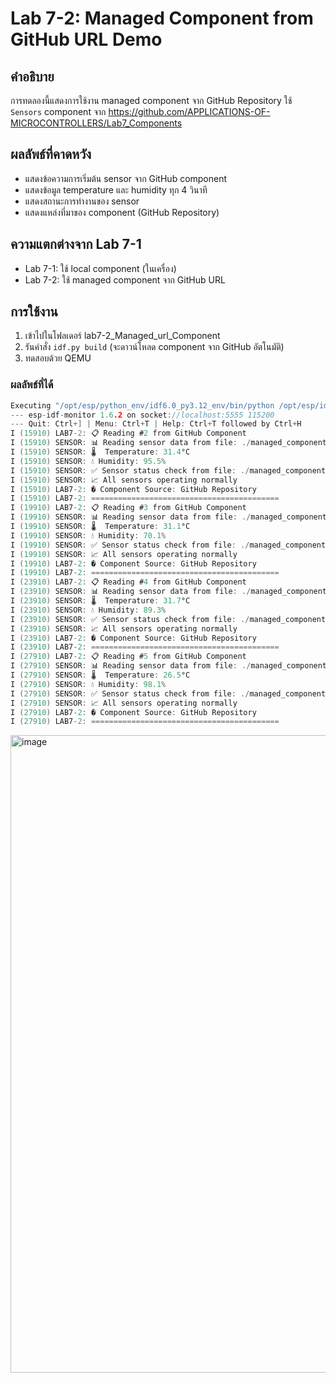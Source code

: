 # Lab 7-2: Managed Component from GitHub URL Demo

## คำอธิบาย
การทดลองนี้แสดงการใช้งาน managed component จาก GitHub Repository
ใช้ `Sensors` component จาก https://github.com/APPLICATIONS-OF-MICROCONTROLLERS/Lab7_Components

## ผลลัพธ์ที่คาดหวัง
- แสดงข้อความการเริ่มต้น sensor จาก GitHub component
- แสดงข้อมูล temperature และ humidity ทุก 4 วินาที
- แสดงสถานะการทำงานของ sensor
- แสดงแหล่งที่มาของ component (GitHub Repository)

## ความแตกต่างจาก Lab 7-1
- Lab 7-1: ใช้ local component (ในเครื่อง)
- Lab 7-2: ใช้ managed component จาก GitHub URL

## การใช้งาน
1. เข้าไปในโฟลเดอร์ lab7-2_Managed_url_Component
2. รันคำสั่ง `idf.py build` (จะดาวน์โหลด component จาก GitHub อัตโนมัติ)
3. ทดสอบด้วย QEMU
### ผลลัพธ์ที่ได้
```c
Executing "/opt/esp/python_env/idf6.0_py3.12_env/bin/python /opt/esp/idf/tools/idf_monitor.py -p socket://localhost:5555 -b 115200 --toolchain-prefix xtensa-esp32-elf- --target esp32 --revision 0 /project/lab7-2_Managed_url_Component/build/lab7-2.elf /project/lab7-2_Managed_url_Component/build/bootloader/bootloader.elf -m '/opt/esp/python_env/idf6.0_py3.12_env/bin/python' '/opt/esp/idf/tools/idf.py'"...
--- esp-idf-monitor 1.6.2 on socket://localhost:5555 115200
--- Quit: Ctrl+] | Menu: Ctrl+T | Help: Ctrl+T followed by Ctrl+H
I (15910) LAB7-2: 📋 Reading #2 from GitHub Component
I (15910) SENSOR: 📊 Reading sensor data from file: ./managed_components/lab7_components/Sensors/sensor.c, line: 18
I (15910) SENSOR: 🌡️  Temperature: 31.4°C
I (15910) SENSOR: 💧 Humidity: 95.5%
I (15910) SENSOR: ✅ Sensor status check from file: ./managed_components/lab7_components/Sensors/sensor.c, line: 30
I (15910) SENSOR: 📈 All sensors operating normally
I (15910) LAB7-2: � Component Source: GitHub Repository
I (15910) LAB7-2: ==========================================
I (19910) LAB7-2: 📋 Reading #3 from GitHub Component
I (19910) SENSOR: 📊 Reading sensor data from file: ./managed_components/lab7_components/Sensors/sensor.c, line: 18
I (19910) SENSOR: 🌡️  Temperature: 31.1°C
I (19910) SENSOR: 💧 Humidity: 70.1%
I (19910) SENSOR: ✅ Sensor status check from file: ./managed_components/lab7_components/Sensors/sensor.c, line: 30
I (19910) SENSOR: 📈 All sensors operating normally
I (19910) LAB7-2: � Component Source: GitHub Repository
I (19910) LAB7-2: ==========================================
I (23910) LAB7-2: 📋 Reading #4 from GitHub Component
I (23910) SENSOR: 📊 Reading sensor data from file: ./managed_components/lab7_components/Sensors/sensor.c, line: 18
I (23910) SENSOR: 🌡️  Temperature: 31.7°C
I (23910) SENSOR: 💧 Humidity: 89.3%
I (23910) SENSOR: ✅ Sensor status check from file: ./managed_components/lab7_components/Sensors/sensor.c, line: 30
I (23910) SENSOR: 📈 All sensors operating normally
I (23910) LAB7-2: � Component Source: GitHub Repository
I (23910) LAB7-2: ==========================================
I (27910) LAB7-2: 📋 Reading #5 from GitHub Component
I (27910) SENSOR: 📊 Reading sensor data from file: ./managed_components/lab7_components/Sensors/sensor.c, line: 18
I (27910) SENSOR: 🌡️  Temperature: 26.5°C
I (27910) SENSOR: 💧 Humidity: 98.1%
I (27910) SENSOR: ✅ Sensor status check from file: ./managed_components/lab7_components/Sensors/sensor.c, line: 30
I (27910) SENSOR: 📈 All sensors operating normally
I (27910) LAB7-2: � Component Source: GitHub Repository
I (27910) LAB7-2: ==========================================
```
<img width="1920" height="1020" alt="image" src="https://github.com/user-attachments/assets/ab0dde46-947b-4c9d-b9ad-2a59c8376fe3" />
